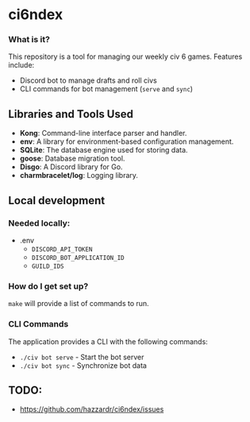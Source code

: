 # ci6ndex

### What is it?

This repository is a tool for managing our weekly civ 6 games. Features include:
* Discord bot to manage drafts and roll civs
* CLI commands for bot management (`serve` and `sync`)

## Libraries and Tools Used

- **Kong**: Command-line interface parser and handler.
- **env**: A library for environment-based configuration management.
- **SQLite**: The database engine used for storing data.
- **goose**: Database migration tool.
- **Disgo**: A Discord library for Go.
- **charmbracelet/log**: Logging library.

## Local development

### Needed locally:
* .env
  * `DISCORD_API_TOKEN`
  * `DISCORD_BOT_APPLICATION_ID`
  * `GUILD_IDS`

### How do I get set up?

`make` will provide a list of commands to run.

### CLI Commands

The application provides a CLI with the following commands:
- `./civ bot serve` - Start the bot server
- `./civ bot sync` - Synchronize bot data

## TODO:
* https://github.com/hazzardr/ci6ndex/issues